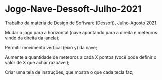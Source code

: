 # Jogo-Nave-Dessoft-Julho-2021
Trabalho da matéria de Design de Software (Dessoft), Julho-Agosto 2021.

Mudar o jogo para a horizontal (nave apontando para a direita e meteoros vindo da direita da janela);

Permitir movimento vertical (eixo y) da nave;

Aumente a quantidade de meteoros a cada X pontos (você pode definir o valor de X que achar razoável);

Criar uma tela de instruções, que mostra o que cada tecla faz;

